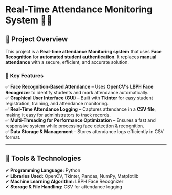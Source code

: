 # Real-Time Attendance Monitoring System 📸📝  

## 📍 Project Overview  
This project is a **Real-time attendance Monitoring system** that uses **Face Recognition** for **automated student authentication**. It replaces **manual attendance** with a secure, efficient, and accurate solution.  

### 🔹 **Key Features**
✅ **Face Recognition-Based Attendance** – Uses **OpenCV’s LBPH Face Recognizer** to identify students and mark attendance automatically.  
✅ **Graphical User Interface (GUI)** – Built with **Tkinter** for easy student registration, training, and attendance monitoring.  
✅ **Real-Time Attendance Logging** – Captures attendance in a **CSV file**, making it easy for administrators to track records.  
✅ **Multi-Threading for Performance Optimization** – Ensures a fast and responsive system while processing face detection & recognition.  
✅ **Data Storage & Management** – Stores attendance logs efficiently in CSV format.  

---

## 📍 Tools & Technologies  
✔ **Programming Language:** Python  
✔ **Libraries Used:** OpenCV, Tkinter, Pandas, NumPy, Matplotlib  
✔ **Machine Learning Algorithm:** LBPH Face Recognizer  
✔ **Storage & File Handling:** CSV for attendance logging  
